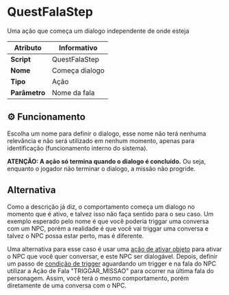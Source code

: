 ﻿# QuestFalaStep

Uma ação que começa um dialogo independente de onde esteja

| Atributo | Informativo |
| -- | -- |
| **Script** | QuestFalaStep |
| **Nome** | Começa dialogo |
| **Tipo** | Ação |
| **Parâmetro** | Nome da fala |

## ⚙️ Funcionamento

Escolha um nome para definir o dialogo, esse nome não terá nenhuma relevância e não será utilizado em nenhum momento, apenas para identificação (funcionamento interno do sistema). 

**ATENÇÃO: A ação só termina quando o dialogo é concluído.** Ou seja, enquanto o jogador não terminar o dialogo, a missão não progride.

## Alternativa
Como a descrição já diz, o comportamento começa um dialogo no momento que é ativo, e talvez isso não faça sentido para o seu caso. Um exemplo esperado pelo nome é que você poderia triggar uma conversa com um NPC, porém a realidade é que você vai triggar uma conversa e talvez o NPC possa estar perto, mas é diferente.

Uma alternativa para esse caso é usar uma [ação de ativar objeto](./QuestActivateStep.md) para ativar o NPC que você quer conversar, e este NPC ser dialogável. Depois, definir um passo de [condição de trigger](./QuestTriggerStep.md) aguardando um trigger e na fala do NPC utilizar a Ação de Fala "TRIGGAR_MISSAO" para ocorrer na última fala do personagem. Assim, você terá o mesmo comportamento, porém diretamente de uma conversa com o NPC.

